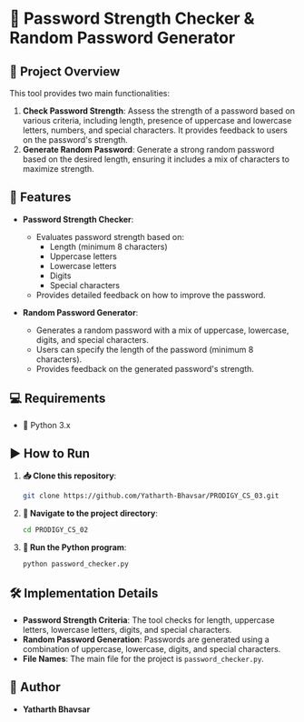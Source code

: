 # 🔐 Password Strength Checker & Random Password Generator

## 📝 Project Overview

This tool provides two main functionalities:
1. **Check Password Strength**: Assess the strength of a password based on various criteria, including length, presence of uppercase and lowercase letters, numbers, and special characters. It provides feedback to users on the password's strength.
2. **Generate Random Password**: Generate a strong random password based on the desired length, ensuring it includes a mix of characters to maximize strength.

## 🚀 Features

- **Password Strength Checker**:
  - Evaluates password strength based on:
    - Length (minimum 8 characters)
    - Uppercase letters
    - Lowercase letters
    - Digits
    - Special characters
  - Provides detailed feedback on how to improve the password.

- **Random Password Generator**:
  - Generates a random password with a mix of uppercase, lowercase, digits, and special characters.
  - Users can specify the length of the password (minimum 8 characters).
  - Provides feedback on the generated password's strength.

## 💻 Requirements

- 🐍 Python 3.x

## ▶️ How to Run

1. **📥 Clone this repository**:
    ```bash
    git clone https://github.com/Yatharth-Bhavsar/PRODIGY_CS_03.git
    ```

2. **📂 Navigate to the project directory**:
    ```bash
    cd PRODIGY_CS_02
    ```

3. **🏃 Run the Python program**:
    ```bash
    python password_checker.py
    ```

## 🛠️ Implementation Details

- **Password Strength Criteria**: The tool checks for length, uppercase letters, lowercase letters, digits, and special characters.
- **Random Password Generation**: Passwords are generated using a combination of uppercase, lowercase, digits, and special characters.
- **File Names**: The main file for the project is `password_checker.py`.

## 👤 Author

- **Yatharth Bhavsar**
